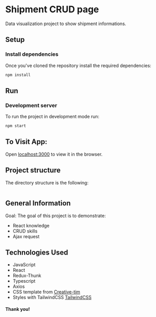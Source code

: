 # Shipment CRUD page

Data visualization project to show shipment informations.

## Setup

### Install dependencies

Once you've cloned the repository install the required dependencies:

```sh
npm install
```

## Run

### Development server

To run the project in development mode run:

```sh
npm start
```


## To Visit App:

Open [localhost:3000](http://localhost:3000) to view it in the browser.


## Project structure

The directory structure is the following:

```sh


```

## General Information

Goal: The goal of this project is to demonstrate:

- React knowledge
- CRUD skills
- Ajax request


## Technologies Used

- JavaScript
- React
- Redux-Thunk
- Typescript
- Axios
- CSS template from [Creative-tim]([https://www.creative-tim.com/](https://www.creative-tim.com/product/material-tailwind-kit-react))
- Styles with TailwindCSS [TailwindCSS](https://tailwindcss.com/)

#### Thank you!

###
